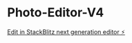 # Photo-Editor-V4

[Edit in StackBlitz next generation editor ⚡️](https://stackblitz.com/~/github.com/vipguy7/Photo-Editor-V4)